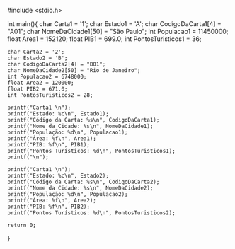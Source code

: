 #include <stdio.h>

int main(){
    char Carta1 = '1';
    char Estado1 = 'A';
    char CodigoDaCarta1[4] = "A01";
    char NomeDaCidade1[50] = "São Paulo";
    int Populacao1 = 11450000;
    float Area1 = 152120;
    float PIB1 = 699.0;
    int PontosTuristicos1 = 36;

    char Carta2 = '2';
    char Estado2 = 'B';
    char CodigoDaCarta2[4] = "B01";
    char NomeDaCidade2[50] = "Rio de Janeiro";
    int Populacao2 = 6748000;
    float Area2 = 120000;
    float PIB2 = 671.0;
    int PontosTuristicos2 = 28;

    printf("Carta1 \n");
    printf("Estado: %c\n", Estado1);
    printf("Código da Carta: %s\n", CodigoDaCarta1);
    printf("Nome da Cidade: %s\n", NomeDaCidade1);
    printf("População: %d\n", Populacao1);
    printf("Área: %f\n", Area1);
    printf("PIB: %f\n", PIB1);
    printf("Pontos Turísticos: %d\n", PontosTuristicos1);
    printf("\n");

    printf("Carta1 \n");
    printf("Estado: %c\n", Estado2);
    printf("Código da Carta: %s\n", CodigoDaCarta2);
    printf("Nome da Cidade: %s\n", NomeDaCidade2);
    printf("População: %d\n", Populacao2);
    printf("Área: %f\n", Area2);
    printf("PIB: %f\n", PIB2);
    printf("Pontos Turísticos: %d\n", PontosTuristicos2);

    return 0;
}
